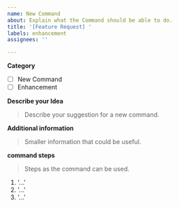 ```yaml
---
name: New Command
about: Explain what the Command should be able to do.
title: '[Feature Request] '
labels: enhancement
assignees: ''

---
```


**Category**
- [ ] New Command 
- [ ] Enhancement

**Describe your Idea**
> Describe your suggestion for a new command.


**Additional information**
> Smaller information that could be useful. 


**command steps**
> Steps as the command can be used.

1. '...'
2. '...'
3. '...'

